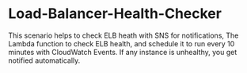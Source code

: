 # Load-Balancer-Health-Checker
This scenario helps to check ELB heath with SNS for notifications, The Lambda function to check ELB health, and schedule it to run every 10 minutes with CloudWatch Events. If any instance is unhealthy, you get notified automatically.
